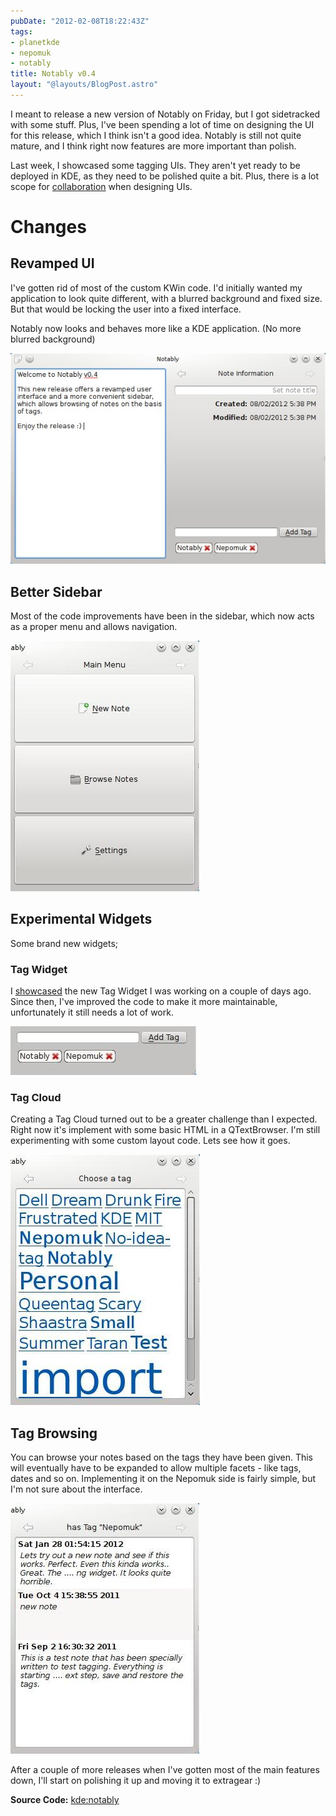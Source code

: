 ```yaml
---
pubDate: "2012-02-08T18:22:43Z"
tags:
- planetkde
- nepomuk
- notably
title: Notably v0.4
layout: "@layouts/BlogPost.astro"
---
```


I meant to release a new version of Notably on Friday, but I got
sidetracked with some stuff. Plus, I've been spending a lot of time on
designing the UI for this release, which I think isn't a good idea.
Notably is still not quite mature, and I think right now features are
more important than polish.

Last week, I showcased some tagging UIs. They aren't yet ready to be
deployed in KDE, as they need to be polished quite a bit. Plus, there is
a lot scope for [collaboration][] when designing UIs.

Changes
=======

Revamped UI
-----------

I've gotten rid of most of the custom KWin code. I'd initially wanted my
application to look quite different, with a blurred background and fixed
size. But that would be locking the user into a fixed interface.

Notably now looks and behaves more like a KDE application. (No more
blurred background)

![image][]

Better Sidebar
--------------

Most of the code improvements have been in the sidebar, which now acts
as a proper menu and allows navigation.

![image][1]

Experimental Widgets
--------------------

Some brand new widgets;

### Tag Widget

I [showcased][collaboration] the new Tag Widget I was working on a
couple of days ago. Since then, I've improved the code to make it more
maintainable, unfortunately it still needs a lot of work.

![image][2]

### Tag Cloud

Creating a Tag Cloud turned out to be a greater challenge than I
expected. Right now it's implement with some basic HTML in a
QTextBrowser. I'm still experimenting with some custom layout code. Lets
see how it goes.

![image][3]

Tag Browsing
------------

You can browse your notes based on the tags they have been given. This
will eventually have to be expanded to allow multiple facets - like
tags, dates and so on. Implementing it on the Nepomuk side is fairly
simple, but I'm not sure about the interface.

![image][4]

After a couple of more releases when I've gotten most of the main
features down, I'll start on polishing it up and moving it to extragear
:)

**Source Code:** [kde:notably][]

  [collaboration]: http://disq.us/5cuoro
  [image]: /blog/images/2012/02/08/notably0.4-main.jpg
  [1]: /blog/images/2012/02/08/notably0.4-main-menu.jpg
  [2]: /blog/images/2012/02/08/notably0.4-tagwidget.jpg
  [3]: /blog/images/2012/02/08/notably0.4-tagcloud.jpg
  [4]: /blog/images/2012/02/08/notably0.4-hastag.jpg
  [kde:notably]: https://projects.kde.org/projects/playground/base/notably/repository/show?rev=v0.4
